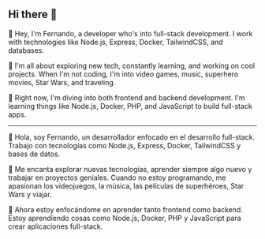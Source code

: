 ## Hi there 👋

👋 Hey, I'm Fernando, a developer who's into full-stack development. I work with technologies like Node.js, Express, Docker, TailwindCSS, and databases.

🔧 I'm all about exploring new tech, constantly learning, and working on cool projects. When I'm not coding, I'm into video games, music, superhero movies, Star Wars, and traveling.

🌱 Right now, I'm diving into both frontend and backend development. I'm learning things like Node.js, Docker, PHP, and JavaScript to build full-stack apps.

-----

👋 Hola, soy Fernando, un desarrollador enfocado en el desarrollo full-stack. Trabajo con tecnologías como Node.js, Express, Docker, TailwindCSS y bases de datos.

🔧 Me encanta explorar nuevas tecnologías, aprender siempre algo nuevo y trabajar en proyectos geniales. Cuando no estoy programando, me apasionan los videojuegos, la música, las películas de superhéroes, Star Wars y viajar.

🌱 Ahora estoy enfocándome en aprender tanto frontend como backend. Estoy aprendiendo cosas como Node.js, Docker, PHP y JavaScript para crear aplicaciones full-stack.


<!--
**Dunlag/Dunlag** is a ✨ _special_ ✨ repository because its `README.md` (this file) appears on your GitHub profile.

Here are some ideas to get you started:

- 🔭 I’m currently working on ...
- 🌱 I’m currently learning ...
- 👯 I’m looking to collaborate on ...
- 🤔 I’m looking for help with ...
- 💬 Ask me about ...
- 📫 How to reach me: ...
- 😄 Pronouns: ...
- ⚡ Fun fact: ...
-->
